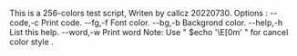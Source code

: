 
 This is a 256-colors test script,
 Writen by callcz 20220730.
  Options :
    --code,-c	Print code.
    --fg,-f	Font color.
    --bg,-b	Backgrond color.
    --help,-h	List this help.
    --word,-w	Print word
  Note: Use " $echo '\E[0m' " for cancel color style .

